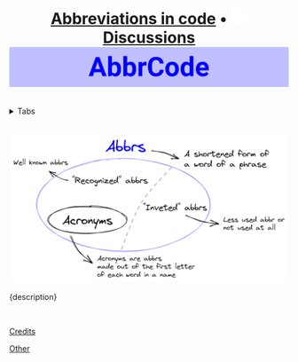 
<h1 align="center">

   [Abbreviations in code](https://github.com/abbrcode/abbreviations-in-code) •
   <a href="https://github.com/orgs/abbrcode/discussions">
      <img src="https://raw.githubusercontent.com/abbrcode/.github/main/assets/discussions%20icon.png" height="30px" />
      <span>Discussions</span>
   </a>
![](https://raw.githubusercontent.com/abbrcode/db/main/org/title.png)
</h1>

<details>
   <summary>Tabs</summary>

   - [Repos](https://github.com/orgs/abbrcode/repositories)
   - [Discussions](https://github.com/orgs/abbrcode/discussions)
   - [Projects](https://github.com/orgs/abbrcode/projects)
   - [Packages](https://github.com/orgs/abbrcode/packages)
   - [Teams](https://github.com/orgs/abbrcode/teams)
   - [People](https://github.com/orgs/abbrcode/people)
</details>

<br />

![](https://raw.githubusercontent.com/abbrcode/.github/main/meta/img/abbrs.png)

{description}

<br />

[Credits](../credits.md)

[Other](../other.md)